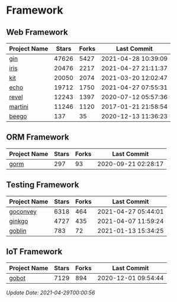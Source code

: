 # Framework

## Web Framework
| Project Name | Stars | Forks | Last Commit |
| ------------ | ----- | ----- | ----------- |
| [gin](https://github.com/gin-gonic/gin) | 47626 | 5427 | 2021-04-28 10:39:09 |
| [iris](https://github.com/kataras/iris) | 20476 | 2217 | 2021-04-27 21:11:37 |
| [kit](https://github.com/go-kit/kit) | 20050 | 2074 | 2021-03-20 12:02:47 |
| [echo](https://github.com/labstack/echo) | 19712 | 1750 | 2021-04-27 07:55:31 |
| [revel](https://github.com/revel/revel) | 12243 | 1397 | 2020-07-12 05:57:36 |
| [martini](https://github.com/go-martini/martini) | 11246 | 1120 | 2017-01-21 21:58:54 |
| [beego](https://github.com/astaxie/beego) | 137 | 35 | 2020-12-13 11:36:23 |

## ORM Framework
| Project Name | Stars | Forks | Last Commit |
| ------------ | ----- | ----- | ----------- |
| [gorm](https://github.com/jinzhu/gorm) | 297 | 93 | 2020-09-21 02:28:17 |

## Testing Framework
| Project Name | Stars | Forks | Last Commit |
| ------------ | ----- | ----- | ----------- |
| [goconvey](https://github.com/smartystreets/goconvey) | 6318 | 464 | 2021-04-27 05:44:01 |
| [ginkgo](https://github.com/onsi/ginkgo) | 4727 | 435 | 2021-04-07 11:59:24 |
| [goblin](https://github.com/franela/goblin) | 783 | 72 | 2021-01-13 15:34:25 |

## IoT Framework
| Project Name | Stars | Forks | Last Commit |
| ------------ | ----- | ----- | ----------- |
| [gobot](https://github.com/hybridgroup/gobot) | 7129 | 894 | 2020-12-01 09:54:44 |

*Update Date: 2021-04-29T00:00:56*